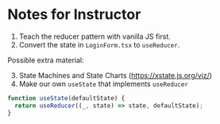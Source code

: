 # Notes for Instructor

1. Teach the reducer pattern with vanilla JS first.
2. Convert the state in `LoginForm.tsx` to `useReducer`.

Possible extra material:

3. State Machines and State Charts (https://xstate.js.org/viz/)
4. Make our own `useState` that implements `useReducer`

```js
function useState(defaultState) {
  return useReducer((_, state) => state, defaultState);
}
```
